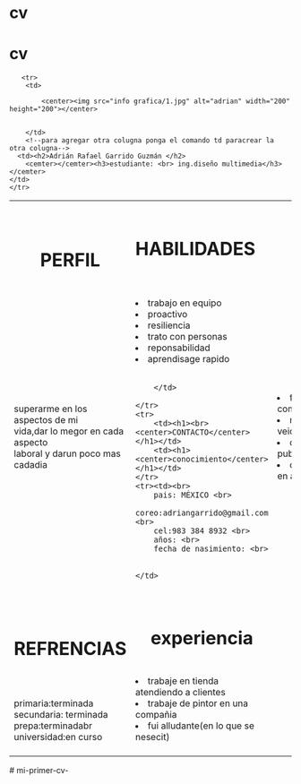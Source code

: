 # cv
# cv
<html>
<head>
    <link rel="stylesheet" href="estilos/nain.css">
    <title>mi curiculum cv</title>
<body>
    <table>
        
       <tr>
        <td>
            
            <center><img src="info grafica/1.jpg" alt="adrian" width="200" height="200"></center>
            
        
        </td>
        <!--para agregar otra colugna ponga el comando td paracrear la otra colugna-->
      <td><h2>Adrián Rafael Garrido Guzmán </h2>
        <cemter></cemter><h3>estudiante: <br> ing.diseño multimedia</h3></cemter>
    </td>
    </tr>
 <tr>
        <td><h1><br><center>PERFIL</center></h1></td>
        <td> <H1>HABILIDADES</H1></td>
    </tr>
    <tr>
        <td>
           superarme en los aspectos de mi <br>
           vida,dar lo megor en cada aspecto<br>
           laboral y darun poco mas cadadia
        </td>
        <td><br><li> trabajo en equipo</li> 
            <li>proactivo</li>
            <li>resiliencia</li>
            <li>trato con personas</li>
            <li>reponsabilidad</li>
            <li>aprendisage rapido</li><br>
        
        </td>
        
    </tr>
    <tr>
        <td><h1><br><center>CONTACTO</center></h1></td>
        <td><h1><center>conocimiento</center></h1></td>
    </tr>
    <tr><td><br>
        pais: MÉXICO <br>
        coreo:adriangarrido@gmail.com <br>
        cel:983 384 8932 <br>
        años: <br>
        fecha de nasimiento: <br>


    </td>
<td>
    <li>formateo de computadoras
        <li>manego de veiculos(automatico)</li>
        <li>diseño de logos y publisidad</li>
        <li>diseño de planos en autocad 2Dy 3D</li>
        
    
</td></tr>
<tr>
    <td>
        <h1><br><center>REFRENCIAS</center></h1>
    </td>
    <td>
        <h1><center>experiencia</center></h1>
    </td>
    <tr>
    <td><br>
        primaria:terminada <br>
        secundaria: terminada <br>
        prepa:terminadabr <br>
        universidad:en curso <br>
    </td><td>
        <li>trabaje en tienda atendiendo a clientes</li>
        <li>trabaje de pintor en una compañia</li>
        <li>fui alludante(en lo que se nesecit)</li>
        <br>
    </td>
</tr>
    </table>
</body>
</head>
</html># mi-primer-cv-
